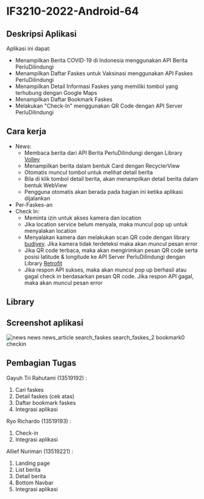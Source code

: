 # IF3210-2022-Android-64

## Deskripsi Aplikasi
Aplikasi ini dapat: 
* Menampilkan Berita COVID-19 di Indonesia menggunakan API Berita PerluDilindungi
* Menampilkan Daftar Faskes untuk Vaksinasi menggunakan API Faskes PerluDilindungi
* Menampilkan Detail Informasi Faskes yang memiliki tombol yang terhubung dengan Google Maps
* Menampilkan Daftar Bookmark Faskes
* Melakukan "Check-In" menggunakan QR Code dengan API Server PerluDilindungi

## Cara kerja
* News: 
    * Membaca berita dari API Berita PerluDilindungi dengan Library [Volley](https://developer.android.com/training/volley/index.html)
    * Menampilkan berita dalam bentuk Card dengan RecyclerView
    * Otomatis muncul tombol untuk melihat detail berita
    * Bila di klik tombol detail berita, akan menampilkan detail berita dalam bentuk WebView
    * Pengguna otomatis akan berada pada bagian ini ketika aplikasi dijalankan
* Per-Faskes-an
* Check In:  
    * Meminta izin untuk akses kamera dan location
    * Jika location service belum menyala, maka muncul pop up untuk menyalakan location
    * Menyalakan kamera dan melakukan scan QR code dengan library [budiyev](https://github.com/yuriy-budiyev/code-scanner). Jika kamera tidak terdeteksi maka akan muncul pesan error
    * Jika QR code terbaca, maka akan mengirimkan pesan QR code serta posisi latitude & longitude ke API Server PerluDilindungi dengan Library [Retrofit](https://square.github.io/retrofit/)
    * Jika respon API sukses, maka akan muncul pop up berhasil atau gagal check in berdasarkan pesan QR code. Jika respon API gagal, maka akan muncul pesan error
    
## Library


## Screenshot aplikasi
![news](link)
news
news_article
search_faskes <!-- Ini baru mo milih -->
search_faskes_2 <!-- Ini udh milih provinsi -->
bookmark0 <!-- 1 bookmark doang -->
checkin

<!-- SEMUANYA DLM PNG YAGESYA -->
<!-- DIREKTORI GAMBAR DI SCREENSHOTS/<FILE>.PNG YAGESYA -->

## Pembagian Tugas
Gayuh Tri Rahutami (13519192) :
1. Cari faskes
2. Detail faskes (cek atas)
3. Daftar bookmark faskes
4. Integrasi aplikasi

Ryo Richardo (13519193) :
1. Check-in
2. Integrasi aplikasi

Allief Nuriman (13519221) :
1. Landing page
2. List berita
3. Detail berita
4. Bottom Navbar
5. Integrasi aplikasi

